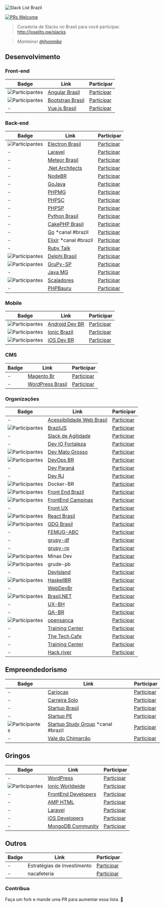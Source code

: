 ![Slack List Brazil](res/logo.jpg)

[![PRs Welcome](https://img.shields.io/badge/PRs-welcome-brightgreen.svg?style=flat-square)](http://makeapullrequest.com)

> Curadoria de Slacks no Brasil para você participar.<br>
> http://joselito.pw/slacks

> *Mantainer [@jhonmike](https://github.com/jhonmike)*

## Desenvolvimento

### Front-end

Badge | Link | Participar
----- | ---- | ----
![Participantes](https://angularbrasil.herokuapp.com/badge.svg) | [Angular Brasil](http://angularjsbrasil.com.br/) | [Participar](https://angularbrasil.herokuapp.com/)
![Participantes](https://bootstrapbrasil-slack.herokuapp.com/badge.svg) | [Bootstrap Brasil](http://getbootstrap.com.br/) | [Participar](http://getbootstrap.com.br/slack) 
\- | [Vue.js Brasil](https://vuejs-brasil.slack.com/) | [Participar](http://slack.vuejs-brasil.com.br/)

### Back-end

Badge | Link | Participar
----- | ---- | ----
![Participantes](https://electronbrasil.herokuapp.com/badge.svg) | [Electron Brasil](http://electronbrasil.github.io/) | [Participar](https://electronbrasil.herokuapp.com/)|
\- | [Laravel](https://laravel-br.slack.com) | [Participar](http://slack.laravel.com.br/)
\- | [Meteor Brasil](https://meteor-brasil.slack.com/) | [Participar](http://meteor-brasil.herokuapp.com)
\- | [.Net Architects](http://dotnetarchitects.slack.com/) | [Participar](http://dotnetarchitects.azurewebsites.net/)
\- | [NodeBR](http://nodebr.slack.com/) | [Participar](https://slack.nodebr.org)
\- | [GoJava](gojavajug.slack.com) | [Participar](goo.gl/forms/a0M1ythc96cBNBuj1)
\- | [PHPMG](http://phpmg.com/) | [Participar](http://slack.phpmg.com/)
\- | [PHPSC](http://www.phpsc.com.br) | [Participar](https://phpsc-slackin.herokuapp.com/)
\- | [PHPSP](http://www.phpsp.org.br) | [Participar](https://phpsp-slackin.jelasticlw.com.br/)
\- | [Python Brasil](https://pythonbrasil.slack.com) | [Participar](http://slack-pythonbrasil.herokuapp.com/)
\- | [CakePHP Brasil](https://cakephpbrasil.slack.com) | [Participar](http://slack.cakephpbrasil.com.br/)
\- | [Go](https://gophers.slack.com/) *canal #brazil | [Participar](https://gophersinvite.herokuapp.com/)
\- | [Elixir](https://elixir-lang.slack.com) *canal #brazil | [Participar](https://elixir-slackin.herokuapp.com/)
\- | [Ruby Talk](https://rubytalk.slack.com/) | [Participar](http://www.rubytalk.net/)
![Participantes](http://delphibrasil.herokuapp.com/badge.svg) | [Delphi Brasil](http://delphibrasil.slack.com/) | [Participar](https://delphibrasil.herokuapp.com/)
![Participantes](http://grupysp.herokuapp.com/badge.svg) | [GruPy-SP](https://grupysp.slack.com/) | [Participar](http://grupysp.herokuapp.com)
\- | [Java MG](https://www.meetup.com/pt-BR/java-bh/) | [Participar](http://javamg.herokuapp.com/)
![Participantes](http://scaladores.herokuapp.com/badge.svg) | [Scaladores](https://scaladores.com.br/) | [Participar](http://scaladores.herokuapp.com/)
\- | [PHPBauru](https://phpbauru.slack.com) | [Participar](http://phpbauru.com.br/)

### Mobile

Badge | Link | Participar
----- | ---- | ----
![Participantes](http://androiddevbr.herokuapp.com/badge.svg) | [Android Dev BR](http://www.androiddevbr.org) | [Participar](http://slack.androiddevbr.org)
![Participantes](http://ionicbrazilslack.herokuapp.com/badge.svg) | [Ionic Brazil](http://ionicbrazil.slack.com/) | [Participar](http://ionicbrazilslack.herokuapp.com/)
![Participantes](http://iosdevbr.herokuapp.com/badge.svg) | [iOS Dev BR](http://www.cocoaheads.com.br) | [Participar](http://iosdevbr.herokuapp.com/)

### CMS
Badge | Link | Participar
----- | ---- | ----
\- | [Magento Br](http://magentobr.slack.com/) | [Participar](https://magentobr.herokuapp.com/)
\- | [WordPress Brasil](http://wpbrasil.slack.com/) | [Participar](http://slack-wpbrasil.herokuapp.com/)

### Organizações

Badge | Link | Participar
----- | ---- | ----
\- | [Acessibilidade Web Brasil](http://a11y-brazil.slack.com/) | [Participar](http://a11y-brazil.herokuapp.com/)
![Participantes](http://braziljs-slack.herokuapp.com/badge.svg) | [BrazilJS](http://braziljs.slack.com/) | [Participar](http://braziljs-slack.herokuapp.com/)
\- | [Slack de Agilidade](http://blog.taller.net.br/guia-do-agilista-wannabe-siglas-da-agilidade/) | [Participar](https://agilidade.typeform.com/to/A80enI)
\- | [Dev IO Fortaleza](https://deviofoundation.slack.com/) | [Participar](http://slackin.deviofoundation.org/)
![Participantes](http://devmt.herokuapp.com/badge.svg) | [Dev Mato Grosso](http://devmt.slack.com/) | [Participar](http://devmt.herokuapp.com/)|
![Participantes](https://devops-br-slack.herokuapp.com/badge.svg) | [DevOps BR](https://devopsbr.slack.com/) | [Participar](http://devops-br-slack.herokuapp.com)|
\- | [Dev Paraná](http://devparana.slack.com/) | [Participar](http://slack.devparana.org)|
\- | [Dev RJ](https://devrj.slack.com/) | [Participar](https://devrj.slack.com/)|
![Participantes](http://docker-br.herokuapp.com/badge.svg) | Docker-BR | [Participar](http://docker-br.herokuapp.com/)|
![Participantes](http://frontendbrasil-slack.herokuapp.com/badge.svg) | [Front End Brazil](http://frontendbrasil.slack.com/) | [Participar](http://frontendbrasil-slack.herokuapp.com/)
![Participantes](https://frontendcampinas.herokuapp.com/badge.svg) | [FrontEnd Campinas](https://frontendcampinas.slack.com) | [Participar](https://frontendcampinas.herokuapp.com/)
\- | [Front UX](http://frontux.com/) | [Participar](https://uxsp.slack.com/messages/geral/)
![Participantes](https://react-brasil-slack.herokuapp.com/badge.svg) | [React Brasil](https://react-brasil.slack.com) | [Participar](https://react-brasil-slack.herokuapp.com/)
![Participantes](http://gdgbrazil.herokuapp.com/badge.svg) | [GDG Brasil](http://gdgbrazil.slack.com) | [Participar](http://gdgbrazil.herokuapp.com/)|
\- | [FEMUG-ABC](https://github.com/femug-abc) | [Participar](http://slackfemugabc.herokuapp.com/)|
\- | [grupy-df](http://grupydf.github.io/) | [Participar](https://grupydf.herokuapp.com)
\- | [grupy-rp](http://grupyrp.github.io/) | [Participar](https://grupyrp.herokuapp.com)
![Participantes](http://slack.minasdev.org/badge.svg) | Minas Dev | [Participar](http://slack.minasdev.org/)
![Participantes](https://grudepb.herokuapp.com/badge.svg) | grude-pb | [Participar](https://grudepb.herokuapp.com/)
\- | [DevIsland](http://devisland.com/) | [Participar](https://devisland.stamplayapp.com/)
![Participantes](http://slack.haskellbr.com/badge.svg) | [HaskellBR](http://haskellbr.com "HaskellBR") | [Participar](http://slack.haskellbr.com)|
\- | [WebDevBr](https://webdevbrasil.slack.com) | [Participar](https://webdevbrasil.slack.com)
![Participantes](http://brasildotnet.herokuapp.com/badge.svg) | [Brasil.NET](http://brasildotnet.slack.com) | [Participar](http://brasildotnet.slack.com)
\- | [UX-BH](http://ux-bh.slack.com) | [Participar](http://http://ux-bh.herokuapp.com/)
\- | [QA-BR](qa-br.slack.com) | [Participar](https://qabrslack.typeform.com/to/G1pa89)
![Participantes](http://slack-opensanca.herokuapp.com/badge.svg) | [opensanca](opensanca.slack.com) | [Participar](https://slack-opensanca.herokuapp.com/)
\- | [Training Center](https://ctgroups.slack.com) | [Participar](http://ctgroups.herokuapp.com/)
\- | [The Tech Cafe](https://thetechcafe.github.io/) | [Participar](https://techcafe.herokuapp.com/)
\- | [Training Center](https://github.com/training-center/sobre) | [Participar](https://ctgroups.herokuapp.com)
\- | [Hack.river](http://hackriver.com.br/) | [Participar](http://slack.hackriver.com.br/)|

## Empreendedorismo

Badge | Link | Participar
----- | ---- | ----
\- | [Cariocas](https://cariocas.slack.com/)|[Participar](https://cariocas.slack.com/)
\- | [Carreira Solo](https://carreirasolo-org.slack.com/)|[Participar](https://carreirasolo-org.slack.com/)
\- | [Startup Brasil](http://supbra.slack.com/)|[Participar](http://supbra.brunolemos.org/)
\- | [Startup PE](http://startupe.slack.com) | [Participar](https://startuppe-slack.herokuapp.com/)
![Participantes](http://ssg-slack.herokuapp.com/badge.svg) | [Startup Study Group](http://ssg-slack.slack.com) *canal #brazil | [Participar](http://ssg-slack.herokuapp.com/)
\- | [Vale do Chimarrão](http://valedochimarrao.herokuapp.com/)|[Participar](https://valedochimarrao.slack.com/)

## Gringos

Badge | Link | Participar
----- | ---- | ----
\- | [WordPress](https://wordpress.slack.com/)|[Participar](https://make.wordpress.org/chat/)
![Participantes](http://ionicworldwide.herokuapp.com/badge.svg) | [Ionic Worldwide](https://ionic-worldwide.slack.com/)|[Participar](http://ionicworldwide.herokuapp.com/)
\- | [FrontEnd Developers](https://feds.slack.com/)|[Participar](http://fedsonslack.com.herokuapp.com/)
\- | [AMP HTML ](https://amphtml.slack.com/)|[Participar](https://docs.google.com/forms/d/e/1FAIpQLSd83J2IZA6cdR6jPwABGsJE8YL4pkypAbKMGgUZZriU7Qu6Tg/viewform?fbzx=4406980310789882877)
\- | [ Laravel ](https://larachat.co/)|[Participar](https://larachat.co/join)
\- | [iOS Developers](http://ios-developers.io)|[Participar](http://ios-developers.io)
\- | [MongoDB Community](https://mongo-db.slack.com) | [Participar](https://mongo-db.slack.com)

## Outros

Badge | Link | Participar
----- | ---- | ----
\- | Estratégias de Investimento | [Participar](https://docs.google.com/forms/d/17OecElQDB9Fyt56bKQMDdvmwQZnnpQPBFzUOrTDgZJ0/viewform?c=0&w=1)
\- | nacafeteria | [Participar](http://nacafeteria-slack.herokuapp.com/)

### Contribua

Faça um fork e mande uma PR para aumentar essa lista.
:beers:
